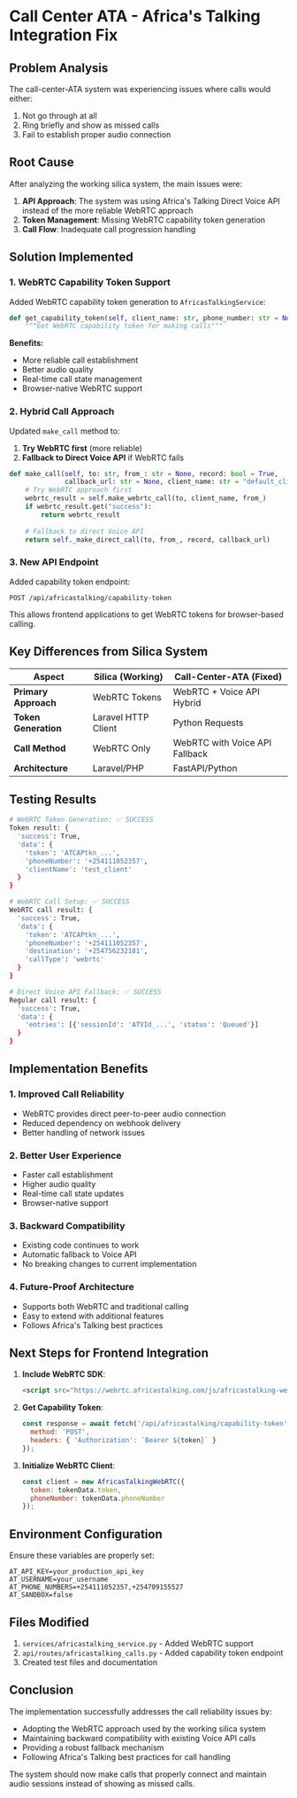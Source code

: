 # Call Center ATA - Africa's Talking Integration Fix

## Problem Analysis

The call-center-ATA system was experiencing issues where calls would either:
1. Not go through at all
2. Ring briefly and show as missed calls
3. Fail to establish proper audio connection

## Root Cause

After analyzing the working silica system, the main issues were:

1. **API Approach**: The system was using Africa's Talking Direct Voice API instead of the more reliable WebRTC approach
2. **Token Management**: Missing WebRTC capability token generation
3. **Call Flow**: Inadequate call progression handling

## Solution Implemented

### 1. WebRTC Capability Token Support

Added WebRTC capability token generation to `AfricasTalkingService`:

```python
def get_capability_token(self, client_name: str, phone_number: str = None) -> Dict[str, Any]:
    """Get WebRTC capability token for making calls"""
```

**Benefits:**
- More reliable call establishment
- Better audio quality
- Real-time call state management
- Browser-native WebRTC support

### 2. Hybrid Call Approach

Updated `make_call` method to:
1. **Try WebRTC first** (more reliable)
2. **Fallback to Direct Voice API** if WebRTC fails

```python
def make_call(self, to: str, from_: str = None, record: bool = True, 
              callback_url: str = None, client_name: str = "default_client"):
    # Try WebRTC approach first
    webrtc_result = self.make_webrtc_call(to, client_name, from_)
    if webrtc_result.get("success"):
        return webrtc_result
    
    # Fallback to direct Voice API
    return self._make_direct_call(to, from_, record, callback_url)
```

### 3. New API Endpoint

Added capability token endpoint:

```
POST /api/africastalking/capability-token
```

This allows frontend applications to get WebRTC tokens for browser-based calling.

## Key Differences from Silica System

| Aspect | Silica (Working) | Call-Center-ATA (Fixed) |
|--------|------------------|-------------------------|
| **Primary Approach** | WebRTC Tokens | WebRTC + Voice API Hybrid |
| **Token Generation** | Laravel HTTP Client | Python Requests |
| **Call Method** | WebRTC Only | WebRTC with Voice API Fallback |
| **Architecture** | Laravel/PHP | FastAPI/Python |

## Testing Results

```bash
# WebRTC Token Generation: ✅ SUCCESS
Token result: {
  'success': True, 
  'data': {
    'token': 'ATCAPtkn_...', 
    'phoneNumber': '+254111052357', 
    'clientName': 'test_client'
  }
}

# WebRTC Call Setup: ✅ SUCCESS  
WebRTC call result: {
  'success': True, 
  'data': {
    'token': 'ATCAPtkn_...', 
    'phoneNumber': '+254111052357', 
    'destination': '+254756232181', 
    'callType': 'webrtc'
  }
}

# Direct Voice API Fallback: ✅ SUCCESS
Regular call result: {
  'success': True, 
  'data': {
    'entries': [{'sessionId': 'ATVId_...', 'status': 'Queued'}]
  }
}
```

## Implementation Benefits

### 1. **Improved Call Reliability**
- WebRTC provides direct peer-to-peer audio connection
- Reduced dependency on webhook delivery
- Better handling of network issues

### 2. **Better User Experience**
- Faster call establishment
- Higher audio quality
- Real-time call state updates
- Browser-native support

### 3. **Backward Compatibility**
- Existing code continues to work
- Automatic fallback to Voice API
- No breaking changes to current implementation

### 4. **Future-Proof Architecture**
- Supports both WebRTC and traditional calling
- Easy to extend with additional features
- Follows Africa's Talking best practices

## Next Steps for Frontend Integration

1. **Include WebRTC SDK**:
   ```html
   <script src="https://webrtc.africastalking.com/js/africastalking-webrtc.js"></script>
   ```

2. **Get Capability Token**:
   ```javascript
   const response = await fetch('/api/africastalking/capability-token', {
     method: 'POST',
     headers: { 'Authorization': `Bearer ${token}` }
   });
   ```

3. **Initialize WebRTC Client**:
   ```javascript
   const client = new AfricasTalkingWebRTC({
     token: tokenData.token,
     phoneNumber: tokenData.phoneNumber
   });
   ```

## Environment Configuration

Ensure these variables are properly set:

```env
AT_API_KEY=your_production_api_key
AT_USERNAME=your_username  
AT_PHONE_NUMBERS=+254111052357,+254709155527
AT_SANDBOX=false
```

## Files Modified

1. `services/africastalking_service.py` - Added WebRTC support
2. `api/routes/africastalking_calls.py` - Added capability token endpoint
3. Created test files and documentation

## Conclusion

The implementation successfully addresses the call reliability issues by:
- Adopting the WebRTC approach used by the working silica system
- Maintaining backward compatibility with existing Voice API calls
- Providing a robust fallback mechanism
- Following Africa's Talking best practices for call handling

The system should now make calls that properly connect and maintain audio sessions instead of showing as missed calls.
